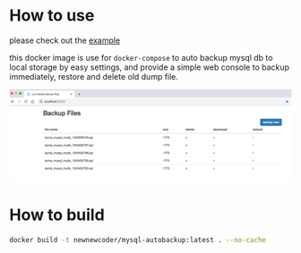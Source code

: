 # How to use

please check out the [example](https://github.com/newnewcoder/dockerfiles/blob/master/simple-mysql-auto-backup/example/docker-compose.yml)

this docker image is use for `docker-compose` to auto backup mysql db to local storage by easy settings,
and provide a simple web console to backup immediately, restore and delete old dump file.

![pic1](_assets/console.png)


# How to build

~~~bash
docker build -t newnewcoder/mysql-autobackup:latest . --no-cache
~~~
